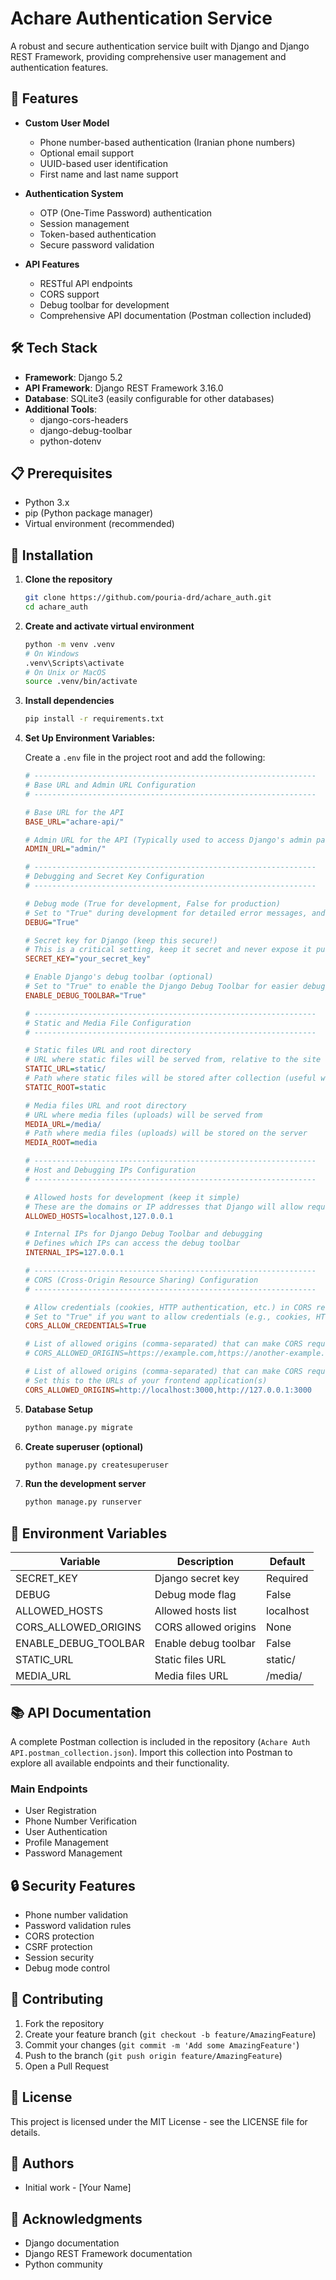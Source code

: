 # Achare Authentication Service

A robust and secure authentication service built with Django and Django REST Framework, providing comprehensive user management and authentication features.

## 🚀 Features

-   **Custom User Model**

    -   Phone number-based authentication (Iranian phone numbers)
    -   Optional email support
    -   UUID-based user identification
    -   First name and last name support

-   **Authentication System**

    -   OTP (One-Time Password) authentication
    -   Session management
    -   Token-based authentication
    -   Secure password validation

-   **API Features**
    -   RESTful API endpoints
    -   CORS support
    -   Debug toolbar for development
    -   Comprehensive API documentation (Postman collection included)

## 🛠️ Tech Stack

-   **Framework**: Django 5.2
-   **API Framework**: Django REST Framework 3.16.0
-   **Database**: SQLite3 (easily configurable for other databases)
-   **Additional Tools**:
    -   django-cors-headers
    -   django-debug-toolbar
    -   python-dotenv

## 📋 Prerequisites

-   Python 3.x
-   pip (Python package manager)
-   Virtual environment (recommended)

## 🔧 Installation

1. **Clone the repository**

    ```bash
    git clone https://github.com/pouria-drd/achare_auth.git
    cd achare_auth
    ```

2. **Create and activate virtual environment**

    ```bash
    python -m venv .venv
    # On Windows
    .venv\Scripts\activate
    # On Unix or MacOS
    source .venv/bin/activate
    ```

3. **Install dependencies**

    ```bash
    pip install -r requirements.txt
    ```

4. **Set Up Environment Variables:**

    Create a `.env` file in the project root and add the following:

    ```ini
    # ---------------------------------------------------------------
    # Base URL and Admin URL Configuration
    # ---------------------------------------------------------------

    # Base URL for the API
    BASE_URL="achare-api/"

    # Admin URL for the API (Typically used to access Django's admin panel)
    ADMIN_URL="admin/"

    # ---------------------------------------------------------------
    # Debugging and Secret Key Configuration
    # ---------------------------------------------------------------

    # Debug mode (True for development, False for production)
    # Set to "True" during development for detailed error messages, and "False" in production for security and performance
    DEBUG="True"

    # Secret key for Django (keep this secure!)
    # This is a critical setting, keep it secret and never expose it publicly
    SECRET_KEY="your_secret_key"

    # Enable Django's debug toolbar (optional)
    # Set to "True" to enable the Django Debug Toolbar for easier debugging during development
    ENABLE_DEBUG_TOOLBAR="True"

    # ---------------------------------------------------------------
    # Static and Media File Configuration
    # ---------------------------------------------------------------

    # Static files URL and root directory
    # URL where static files will be served from, relative to the site root
    STATIC_URL=static/
    # Path where static files will be stored after collection (useful when deploying)
    STATIC_ROOT=static

    # Media files URL and root directory
    # URL where media files (uploads) will be served from
    MEDIA_URL=/media/
    # Path where media files (uploads) will be stored on the server
    MEDIA_ROOT=media

    # ---------------------------------------------------------------
    # Host and Debugging IPs Configuration
    # ---------------------------------------------------------------

    # Allowed hosts for development (keep it simple)
    # These are the domains or IP addresses that Django will allow requests from
    ALLOWED_HOSTS=localhost,127.0.0.1

    # Internal IPs for Django Debug Toolbar and debugging
    # Defines which IPs can access the debug toolbar
    INTERNAL_IPS=127.0.0.1

    # ---------------------------------------------------------------
    # CORS (Cross-Origin Resource Sharing) Configuration
    # ---------------------------------------------------------------

    # Allow credentials (cookies, HTTP authentication, etc.) in CORS requests
    # Set to "True" if you want to allow credentials (e.g., cookies, HTTP headers) in CORS requests
    CORS_ALLOW_CREDENTIALS=True

    # List of allowed origins (comma-separated) that can make CORS requests to your API
    # CORS_ALLOWED_ORIGINS=https://example.com,https://another-example.com

    # List of allowed origins (comma-separated) that can make CORS requests to your API
    # Set this to the URLs of your frontend application(s)
    CORS_ALLOWED_ORIGINS=http://localhost:3000,http://127.0.0.1:3000
    ```

5. **Database Setup**

    ```bash
    python manage.py migrate
    ```

6. **Create superuser (optional)**

    ```bash
    python manage.py createsuperuser
    ```

7. **Run the development server**
    ```bash
    python manage.py runserver
    ```

## 🔐 Environment Variables

| Variable             | Description          | Default   |
| -------------------- | -------------------- | --------- |
| SECRET_KEY           | Django secret key    | Required  |
| DEBUG                | Debug mode flag      | False     |
| ALLOWED_HOSTS        | Allowed hosts list   | localhost |
| CORS_ALLOWED_ORIGINS | CORS allowed origins | None      |
| ENABLE_DEBUG_TOOLBAR | Enable debug toolbar | False     |
| STATIC_URL           | Static files URL     | static/   |
| MEDIA_URL            | Media files URL      | /media/   |

## 📚 API Documentation

A complete Postman collection is included in the repository (`Achare Auth API.postman_collection.json`). Import this collection into Postman to explore all available endpoints and their functionality.

### Main Endpoints

-   User Registration
-   Phone Number Verification
-   User Authentication
-   Profile Management
-   Password Management

## 🔒 Security Features

-   Phone number validation
-   Password validation rules
-   CORS protection
-   CSRF protection
-   Session security
-   Debug mode control

## 🤝 Contributing

1. Fork the repository
2. Create your feature branch (`git checkout -b feature/AmazingFeature`)
3. Commit your changes (`git commit -m 'Add some AmazingFeature'`)
4. Push to the branch (`git push origin feature/AmazingFeature`)
5. Open a Pull Request

## 📝 License

This project is licensed under the MIT License - see the LICENSE file for details.

## 👥 Authors

-   Initial work - [Your Name]

## 🙏 Acknowledgments

-   Django documentation
-   Django REST Framework documentation
-   Python community
